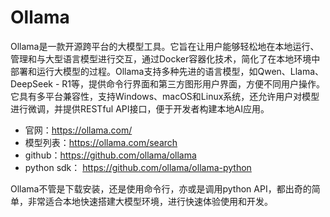 # Ollama

Ollama是一款开源跨平台的大模型工具。它旨在让用户能够轻松地在本地运行、管理和与大型语言模型进行交互，通过Docker容器化技术，简化了在本地环境中部署和运行大模型的过程。Ollama支持多种先进的语言模型，如Qwen、Llama、DeepSeek - R1等，提供命令行界面和第三方图形用户界面，方便不同用户操作。它具有多平台兼容性，支持Windows、macOS和Linux系统，还允许用户对模型进行微调，并提供RESTful API接口，便于开发者构建本地AI应用。

- 官网：https://ollama.com/
- 模型列表：https://ollama.com/search
- github：https://github.com/ollama/ollama
- python sdk： https://github.com/ollama/ollama-python

Ollama不管是下载安装，还是使用命令行，亦或是调用python API，都出奇的简单，非常适合本地快速搭建大模型环境，进行快速体验使用和开发。



